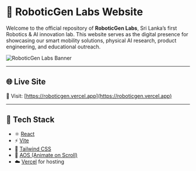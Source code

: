 # 🤖 RoboticGen Labs Website

Welcome to the official repository of **RoboticGen Labs**, Sri Lanka’s first Robotics & AI innovation lab. This website serves as the digital presence for showcasing our smart mobility solutions, physical AI research, product engineering, and educational outreach.

![RoboticGen Labs Banner](./public/og-banner.png) <!-- Replace with your actual banner path if available -->

---

## 🌐 Live Site

🔗 Visit: [https://roboticgen.vercel.app](https://roboticgen.vercel.app)

---

## 🚀 Tech Stack

- ⚛️ [React](https://reactjs.org/)
- ⚡ [Vite](https://vitejs.dev/)
- 🎨 [Tailwind CSS](https://tailwindcss.com/)
- 🧠 [AOS (Animate on Scroll)](https://michalsnik.github.io/aos/)
- ☁️ [Vercel](https://vercel.com/) for hosting
